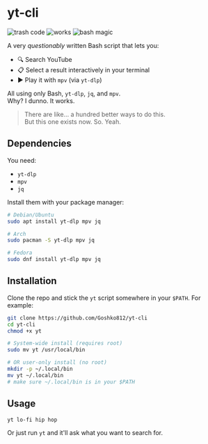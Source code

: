 # yt-cli

![trash code](https://img.shields.io/badge/code-trash%20🗑️-red)
![works](https://img.shields.io/badge/works-on%20my%20machine-brightgreen)
![bash magic](https://img.shields.io/badge/powered%20by-bash%20and%20hope-yellow)

A very *questionably* written Bash script that lets you:

- 🔍 Search YouTube  
- 📋 Select a result interactively in your terminal  
- ▶️ Play it with `mpv` (via `yt-dlp`)  

All using only Bash, `yt-dlp`, `jq`, and `mpv`.  
Why? I dunno. It works.

> There are like... a hundred better ways to do this.  
> But this one exists now. So. Yeah.

## Dependencies

You need:
- `yt-dlp`
- `mpv`
- `jq`

Install them with your package manager:

```bash
# Debian/Ubuntu
sudo apt install yt-dlp mpv jq

# Arch
sudo pacman -S yt-dlp mpv jq

# Fedora
sudo dnf install yt-dlp mpv jq
```

## Installation

Clone the repo and stick the `yt` script somewhere in your `$PATH`. For example:

```bash
git clone https://github.com/Goshko812/yt-cli
cd yt-cli
chmod +x yt

# System-wide install (requires root)
sudo mv yt /usr/local/bin

# OR user-only install (no root)
mkdir -p ~/.local/bin
mv yt ~/.local/bin
# make sure ~/.local/bin is in your $PATH
```

## Usage

```bash
yt lo-fi hip hop
```

Or just run `yt` and it'll ask what you want to search for.
